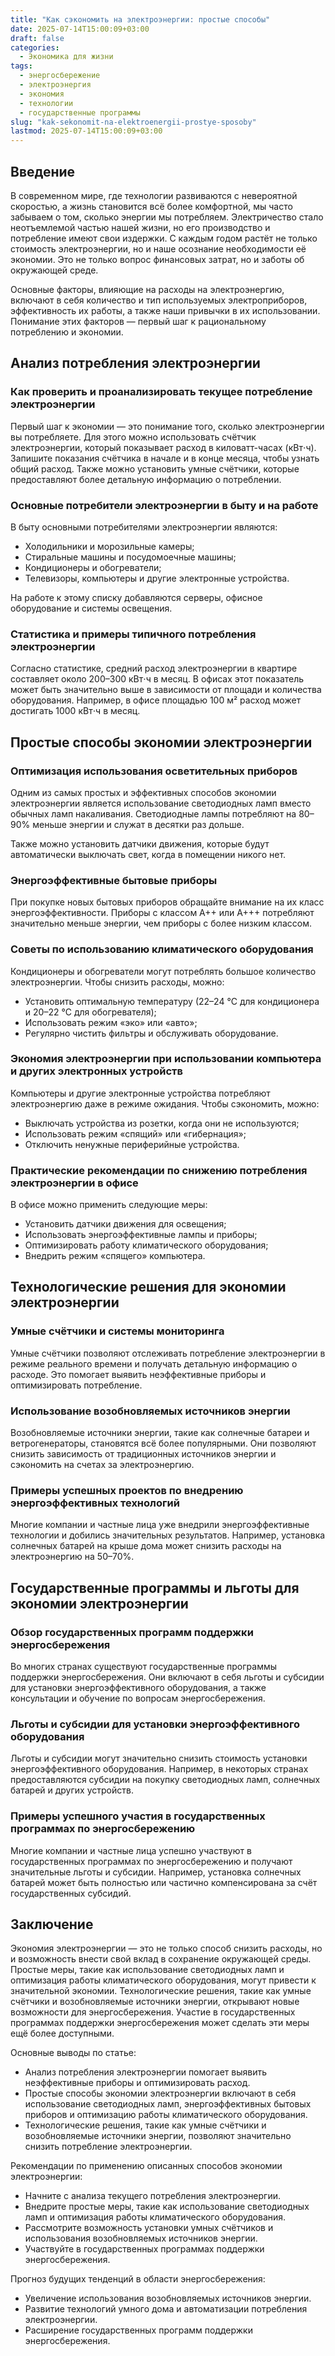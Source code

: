 ```yaml
---
title: "Как сэкономить на электроэнергии: простые способы"
date: 2025-07-14T15:00:09+03:00
draft: false
categories:
  - Экономика для жизни
tags:
  - энергосбережение
  - электроэнергия
  - экономия
  - технологии
  - государственные программы
slug: "kak-sekonomit-na-elektroenergii-prostye-sposoby"
lastmod: 2025-07-14T15:00:09+03:00
---
```


## Введение

В современном мире, где технологии развиваются с невероятной скоростью, а жизнь становится всё более комфортной, мы часто забываем о том, сколько энергии мы потребляем. Электричество стало неотъемлемой частью нашей жизни, но его производство и потребление имеют свои издержки. С каждым годом растёт не только стоимость электроэнергии, но и наше осознание необходимости её экономии. Это не только вопрос финансовых затрат, но и заботы об окружающей среде.

Основные факторы, влияющие на расходы на электроэнергию, включают в себя количество и тип используемых электроприборов, эффективность их работы, а также наши привычки в их использовании. Понимание этих факторов — первый шаг к рациональному потреблению и экономии.

## Анализ потребления электроэнергии

### Как проверить и проанализировать текущее потребление электроэнергии

Первый шаг к экономии — это понимание того, сколько электроэнергии вы потребляете. Для этого можно использовать счётчик электроэнергии, который показывает расход в киловатт-часах (кВт⋅ч). Запишите показания счётчика в начале и в конце месяца, чтобы узнать общий расход. Также можно установить умные счётчики, которые предоставляют более детальную информацию о потреблении.

### Основные потребители электроэнергии в быту и на работе

В быту основными потребителями электроэнергии являются:

- Холодильники и морозильные камеры;
- Стиральные машины и посудомоечные машины;
- Кондиционеры и обогреватели;
- Телевизоры, компьютеры и другие электронные устройства.

На работе к этому списку добавляются серверы, офисное оборудование и системы освещения.

### Статистика и примеры типичного потребления электроэнергии

Согласно статистике, средний расход электроэнергии в квартире составляет около 200–300 кВт⋅ч в месяц. В офисах этот показатель может быть значительно выше в зависимости от площади и количества оборудования. Например, в офисе площадью 100 м² расход может достигать 1000 кВт⋅ч в месяц.

## Простые способы экономии электроэнергии

### Оптимизация использования осветительных приборов

Одним из самых простых и эффективных способов экономии электроэнергии является использование светодиодных ламп вместо обычных ламп накаливания. Светодиодные лампы потребляют на 80–90% меньше энергии и служат в десятки раз дольше.

Также можно установить датчики движения, которые будут автоматически выключать свет, когда в помещении никого нет.

### Энергоэффективные бытовые приборы

При покупке новых бытовых приборов обращайте внимание на их класс энергоэффективности. Приборы с классом A++ или A+++ потребляют значительно меньше энергии, чем приборы с более низким классом.

### Советы по использованию климатического оборудования

Кондиционеры и обогреватели могут потреблять большое количество электроэнергии. Чтобы снизить расходы, можно:

- Установить оптимальную температуру (22–24 °C для кондиционера и 20–22 °C для обогревателя);
- Использовать режим «эко» или «авто»;
- Регулярно чистить фильтры и обслуживать оборудование.

### Экономия электроэнергии при использовании компьютера и других электронных устройств

Компьютеры и другие электронные устройства потребляют электроэнергию даже в режиме ожидания. Чтобы сэкономить, можно:

- Выключать устройства из розетки, когда они не используются;
- Использовать режим «спящий» или «гибернация»;
- Отключить ненужные периферийные устройства.

### Практические рекомендации по снижению потребления электроэнергии в офисе

В офисе можно применить следующие меры:

- Установить датчики движения для освещения;
- Использовать энергоэффективные лампы и приборы;
- Оптимизировать работу климатического оборудования;
- Внедрить режим «спящего» компьютера.

## Технологические решения для экономии электроэнергии

### Умные счётчики и системы мониторинга

Умные счётчики позволяют отслеживать потребление электроэнергии в режиме реального времени и получать детальную информацию о расходе. Это помогает выявить неэффективные приборы и оптимизировать потребление.

### Использование возобновляемых источников энергии

Возобновляемые источники энергии, такие как солнечные батареи и ветрогенераторы, становятся всё более популярными. Они позволяют снизить зависимость от традиционных источников энергии и сэкономить на счетах за электроэнергию.

### Примеры успешных проектов по внедрению энергоэффективных технологий

Многие компании и частные лица уже внедрили энергоэффективные технологии и добились значительных результатов. Например, установка солнечных батарей на крыше дома может снизить расходы на электроэнергию на 50–70%.

## Государственные программы и льготы для экономии электроэнергии

### Обзор государственных программ поддержки энергосбережения

Во многих странах существуют государственные программы поддержки энергосбережения. Они включают в себя льготы и субсидии для установки энергоэффективного оборудования, а также консультации и обучение по вопросам энергосбережения.

### Льготы и субсидии для установки энергоэффективного оборудования

Льготы и субсидии могут значительно снизить стоимость установки энергоэффективного оборудования. Например, в некоторых странах предоставляются субсидии на покупку светодиодных ламп, солнечных батарей и других устройств.

### Примеры успешного участия в государственных программах по энергосбережению

Многие компании и частные лица успешно участвуют в государственных программах по энергосбережению и получают значительные льготы и субсидии. Например, установка солнечных батарей может быть полностью или частично компенсирована за счёт государственных субсидий.

## Заключение

Экономия электроэнергии — это не только способ снизить расходы, но и возможность внести свой вклад в сохранение окружающей среды. Простые меры, такие как использование светодиодных ламп и оптимизация работы климатического оборудования, могут привести к значительной экономии. Технологические решения, такие как умные счётчики и возобновляемые источники энергии, открывают новые возможности для энергосбережения. Участие в государственных программах поддержки энергосбережения может сделать эти меры ещё более доступными.

Основные выводы по статье:

- Анализ потребления электроэнергии помогает выявить неэффективные приборы и оптимизировать расход.
- Простые способы экономии электроэнергии включают в себя использование светодиодных ламп, энергоэффективных бытовых приборов и оптимизацию работы климатического оборудования.
- Технологические решения, такие как умные счётчики и возобновляемые источники энергии, позволяют значительно снизить потребление электроэнергии.

Рекомендации по применению описанных способов экономии электроэнергии:

- Начните с анализа текущего потребления электроэнергии.
- Внедрите простые меры, такие как использование светодиодных ламп и оптимизация работы климатического оборудования.
- Рассмотрите возможность установки умных счётчиков и использования возобновляемых источников энергии.
- Участвуйте в государственных программах поддержки энергосбережения.

Прогноз будущих тенденций в области энергосбережения:

- Увеличение использования возобновляемых источников энергии.
- Развитие технологий умного дома и автоматизации потребления электроэнергии.
- Расширение государственных программ поддержки энергосбережения.
